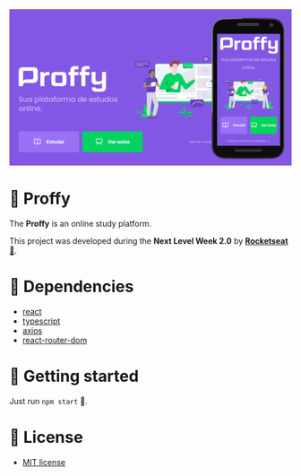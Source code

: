 <img src=".github/proffy-NLW_02.jpg" alt="Proffy" />

# :book: Proffy
The **Proffy** is an online study platform.

This project was developed during the **Next Level Week 2.0** by **[Rocketseat :rocket:](https://github.com/Rocketseat)**.

# :hammer: Dependencies
- [react](https://reactjs.org/)
- [typescript](https://www.npmjs.com/package/typescript)
- [axios](https://www.npmjs.com/package/axios)
- [react-router-dom](https://www.npmjs.com/package/react-router-dom)

# :checkered_flag: Getting started
Just run `npm start` :slightly_smiling_face:.

# :memo: License
- [MIT license](https://opensource.org/licenses/MIT)
